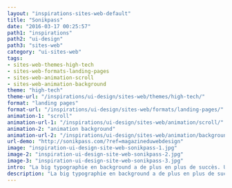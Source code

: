 ```yaml
---
layout: "inspirations-sites-web-default"
title: "Sonikpass"
date: "2016-03-17 00:25:57"
path1: "inspirations"
path2: "ui-design"
path3: "sites-web"
category: "ui-sites-web"
tags:
- sites-web-themes-high-tech
- sites-web-formats-landing-pages
- sites-web-animation-scroll
- sites-web-animation-background
theme: "high-tech"
theme-url: "/inspirations/ui-design/sites-web/themes/high-tech/"
format: "landing pages"
format-url: "/inspirations/ui-design/sites-web/formats/landing-pages/"
animation-1: "scroll"
animation-url-1: "/inspirations/ui-design/sites-web/animation/scroll/"
animation-2: "animation background"
animation-url-2: "/inspirations/ui-design/sites-web/animation/background/"
url-demo: "http://sonikpass.com/?ref=magazineduwebdesign"
image: "inspiration-ui-design-site-web-sonikpass-1.jpg"
image-2: "inspiration-ui-design-site-web-sonikpass-2.jpg"
image-3: "inspiration-ui-design-site-web-sonikpass-3.jpg"
intro: "La big typographie en background a de plus en plus de succès. Une belle structure de page."
description: "La big typographie en background a de plus en plus de succès. Une belle structure de page."
---
```

